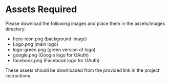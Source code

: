 # Assets Required

Please download the following images and place them in the assets/images directory:

- hero-icon.png (background image)
- Logo.png (main logo)
- logo-green.png (green version of logo)
- google.png (Google logo for OAuth)
- facebook.png (Facebook logo for OAuth)

These assets should be downloaded from the provided link in the project instructions.
